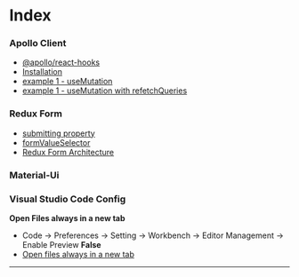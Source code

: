 # Index

### Apollo Client

- [@apollo/react-hooks](readme-React-Apollo.md#apolloreact-hooks)
- [Installation](readme-React-Apollo.md#installation)
- [example 1 - useMutation](readme-React-Apollo.md#example-1---usemutation)
- [example 1 - useMutation with refetchQueries](readme-React-Apollo.md#example-2---usemutation-with-refetchqueries)

### Redux Form

- [submitting property](readme-ReduxForm.md#submitting-property)
- [formValueSelector](readme-ReduxForm.md#formvalueselector)
- [Redux Form Architecture](readme-ReduxForm.md#redux-form-architecture)

### Material-Ui

### Visual Studio Code Config

**Open Files always in a new tab**

- Code -> Preferences -> Setting -> Workbench -> Editor Management -> Enable Preview **False**
- [Open files always in a new tab](https://stackoverflow.com/questions/38713405/open-files-always-in-a-new-tab?rq=1)

<hr />
